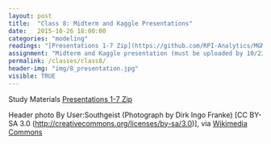 ```yaml
---
layout: post
title:  "Class 8: Midterm and Kaggle Presentations"
date:   2015-10-26 18:00:00
categories: "modeling"
readings: "[Presentations 1-7 Zip](https://github.com/RPI-Analytics/MGMT6963-2015/raw/gh-pages/assets/presentations/Classes1-7.zip)"
assignment: "Midterm and Kaggle presentation (must be uploaded by 10/23)"
permalink: /classes/class8/
header-img: "img/8_presentation.jpg"
visible: TRUE
---
```


Study Materials
[Presentations 1-7 Zip](https://github.com/RPI-Analytics/MGMT6963-2015/raw/gh-pages/assets/presentations/Classes1-7.zip)




Header photo By User:Southgeist (Photograph by Dirk Ingo Franke) [CC BY-SA 3.0 (http://creativecommons.org/licenses/by-sa/3.0)], via [Wikimedia Commons](https://upload.wikimedia.org/wikipedia/commons/7/78/Frank_Schulenburg_giving_a_presentation_at_Wikimania_2011.jpg)